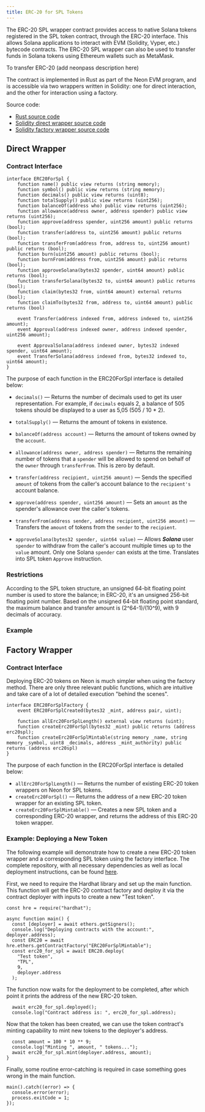 ```yaml
---
title: ERC-20 for SPL Tokens
---
```


The ERC-20 SPL wrapper contract provides access to native Solana tokens registered in the SPL token contract, through the ERC-20 interface. This allows Solana applications to interact with EVM (Solidity, Vyper, etc.) bytecode contracts. The ERC-20 SPL wrapper can also be used to transfer funds in Solana tokens using Ethereum wallets such as MetaMask.

To transfer ERC-20 (add neonpass description here)

The contract is implemented in Rust as part of the Neon EVM program, and is accessible via two wrappers written in Solidity: one for direct interaction, and the other for interaction using a factory.

Source code:
  * [Rust source code](https://github.com/neonlabsorg/neon-evm/blob/c43345d7abf7af14aa840e6b15c0fc64b084bb2c/evm_loader/program/src/precompile_contracts.rs#L106)
  * [Solidity direct wrapper source code](https://github.com/neonlabsorg/neon-evm/blob/develop/evm_loader/solidity/erc20_for_spl.sol)
  * [Solidity factory wrapper source code](https://github.com/neonlabsorg/neon-evm/blob/develop/evm_loader/solidity/erc20_for_spl_factory.sol)

## Direct Wrapper

### Contract Interface

```solidity
interface ERC20ForSpl {
    function name() public view returns (string memory);
    function symbol() public view returns (string memory);
    function decimals() public view returns (uint8);
    function totalSupply() public view returns (uint256);
    function balanceOf(address who) public view returns (uint256);
    function allowance(address owner, address spender) public view returns (uint256);
    function approve(address spender, uint256 amount) public returns (bool);
    function transfer(address to, uint256 amount) public returns (bool);
    function transferFrom(address from, address to, uint256 amount) public returns (bool);
    function burn(uint256 amount) public returns (bool);
    function burnFrom(address from, uint256 amount) public returns (bool);
    function approveSolana(bytes32 spender, uint64 amount) public returns (bool);
    function transferSolana(bytes32 to, uint64 amount) public returns (bool);
    function claim(bytes32 from, uint64 amount) external returns (bool);
    function claimTo(bytes32 from, address to, uint64 amount) public returns (bool)

    event Transfer(address indexed from, address indexed to, uint256 amount);
    event Approval(address indexed owner, address indexed spender, uint256 amount);

    event ApprovalSolana(address indexed owner, bytes32 indexed spender, uint64 amount);
    event TransferSolana(address indexed from, bytes32 indexed to, uint64 amount);
}
```

The purpose of each function in the ERC20ForSpl interface is detailed below:
  * `decimals()` — Returns the number of decimals used to get its user representation. For example, if `decimals` equals 2, a balance of 505 tokens should be displayed to a user as 5,05 (505 / 10 * 2).

  * `totalSupply()` — Returns the amount of tokens in existence.

  * `balanceOf(address account)` — Returns the amount of tokens owned by the `account`.

  * `allowance(address owner, address spender)` — Returns the remaining number of tokens that a `spender` will be allowed to spend on behalf of the `owner` through `​​​​​​​transferFrom`​​​​​​​. This is zero by default.

  * `transfer(address recipient, uint256 amount)` — Sends the specified `amount` of tokens from the caller's account balance to the `recipient's` account balance.

  * `approve(address spender, uint256 amount)` — Sets an `amount` as the spender's allowance over the caller's tokens.

  * `transferFrom(address sender, address recipient, uint256 amount)` — Transfers the `amount` of tokens from the `sender` to the `recipient`.

  * `approveSolana(bytes32 spender, uint64 value)` — Allows ***Solana*** user `spender` to withdraw from the caller's account multiple times up to the `value` amount. Only one Solana `spender` can exists at the time. Translates into SPL token `Approve` instruction.

### Restrictions

According to the SPL token structure, an unsigned 64-bit floating point number is used to store the balance; in ERC-20, it's an unsigned 256-bit floating point number. Based on the unsigned 64-bit floating point standard, the maximum balance and transfer amount is (2^64-1)/(10^9), with 9 decimals of accuracy.

### Example

## Factory Wrapper

### Contract Interface
Deploying ERC-20 tokens on Neon is much simpler when using the factory method. There are only three relevant public functions, which are intuitive and take care of a lot of detailed execution "behind the scenes".

```solidity
interface ERC20ForSplFactory {
    event ERC20ForSplCreated(bytes32 _mint, address pair, uint);

    function allErc20ForSplLength() external view returns (uint);
    function createErc20ForSpl(bytes32 _mint) public returns (address erc20spl);
    function createErc20ForSplMintable(string memory _name, string memory _symbol, uint8 _decimals, address _mint_authority) public returns (address erc20spl)
}
```

The purpose of each function in the ERC20ForSpl interface is detailed below:
  * `allErc20ForSplLength()` — Returns the number of existing ERC-20 token wrappers on Neon for SPL tokens.
  * `createErc20ForSpl()` — Returns the address of a new ERC-20 token wrapper for an existing SPL token.
  * `createErc20ForSplMintable()` — Creates a new SPL token and a corresponding ERC-20 wrapper, and returns the address of this ERC-20 token wrapper.

### Example: Deploying a New Token
The following example will demonstrate how to create a new ERC-20 token wrapper and a corresponding SPL token using the factory interface. The complete repository, with all necessary dependencies as well as local deployment instructions, can be found [here](https://github.com/neonlabsorg/examples/tree/main/simple-erc20-spl-hardhat).

First, we need to require the Hardhat library and set up the main function. This function will get the ERC-20 contract factory and deploy it via the contract deployer with inputs to create a new "Test token".
```solidity
const hre = require("hardhat");

async function main() {
  const [deployer] = await ethers.getSigners();
  console.log("Deploying contracts with the account:", deployer.address);
  const ERC20 = await hre.ethers.getContractFactory("ERC20ForSplMintable");
  const erc20_for_spl = await ERC20.deploy(
    "Test token",
    "TPL",
    9,
    deployer.address
  );
```

The function now waits for the deployment to be completed, after which point it prints the address of the new ERC-20 token.
```solidity
  await erc20_for_spl.deployed();
  console.log("Contract address is: ", erc20_for_spl.address);
```

Now that the token has been created, we can use the token contract's minting capability to mint new tokens to the deployer's address.
```solidity
  const amount = 100 * 10 ** 9;
  console.log("Minting ", amount, " tokens...");
  await erc20_for_spl.mint(deployer.address, amount);
}
```

Finally, some routine error-catching is required in case something goes wrong in the main function.
```solidity
main().catch((error) => {
  console.error(error);
  process.exitCode = 1;
});
```
